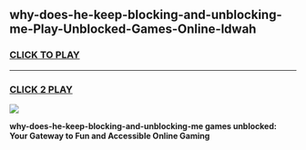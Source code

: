 
## why-does-he-keep-blocking-and-unblocking-me-Play-Unblocked-Games-Online-ldwah
<h3>
<a href="https://premium76.site?title=why-does-he-keep-blocking-and-unblocking-me&ref=25A">CLICK TO PLAY</a></h3>
<hr>

<h3>
<a href="https://premium76.site?title=why-does-he-keep-blocking-and-unblocking-me&ref=25A">CLICK 2 PLAY</a>
  
</h3>

<a href="https://premium76.site?title=why-does-he-keep-blocking-and-unblocking-me&ref=25A"><img src="https://clearcache.store/games.png"></a>


**why-does-he-keep-blocking-and-unblocking-me games unblocked: Your Gateway to Fun and Accessible Online Gaming**
